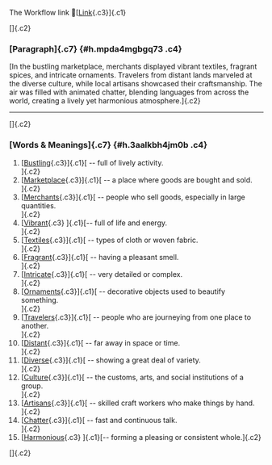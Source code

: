 The Workflow link
👏[[Link](https://www.google.com/url?q=http://www.google.com&sa=D&source=editors&ust=1759317812150513&usg=AOvVaw2yinh9VxLaHxnzRVD8a9v6){.c3}]{.c1}

[]{.c2}

### [Paragraph]{.c7} {#h.mpda4mgbgq73 .c4}

[In the bustling marketplace, merchants displayed vibrant textiles,
fragrant spices, and intricate ornaments. Travelers from distant lands
marveled at the diverse culture, while local artisans showcased their
craftsmanship. The air was filled with animated chatter, blending
languages from across the world, creating a lively yet harmonious
atmosphere.]{.c2}

------------------------------------------------------------------------

[]{.c2}

### [Words & Meanings]{.c7} {#h.3aalkbh4jm0b .c4}

1.  [[Bustling](https://www.google.com/url?q=http://www.google.com&sa=D&source=editors&ust=1759317812151352&usg=AOvVaw2AvileagkqsVeP77dTjqUQ){.c3}]{.c1}[ --
    full of lively activity.\
    ]{.c2}
2.  [[Marketplace](https://www.google.com/url?q=http://www.google.com&sa=D&source=editors&ust=1759317812151600&usg=AOvVaw1tmG-fPOUwo-Rl9leLARaZ){.c3}]{.c1}[ --
    a place where goods are bought and sold.\
    ]{.c2}
3.  [[Merchants](https://www.google.com/url?q=http://www.google.com&sa=D&source=editors&ust=1759317812151782&usg=AOvVaw3Jqdf36jJG8lX_053XRMDq){.c3}]{.c1}[ --
    people who sell goods, especially in large quantities.\
    ]{.c2}
4.  [[Vibrant](https://www.google.com/url?q=http://www.google.com&sa=D&source=editors&ust=1759317812151960&usg=AOvVaw3MyXNiIGSl2YeqHCGKFQu3){.c3}
    ]{.c1}[-- full of life and energy.\
    ]{.c2}
5.  [[Textiles](https://www.google.com/url?q=http://www.google.com&sa=D&source=editors&ust=1759317812152120&usg=AOvVaw1UdXMxQLRkko_C4aNNyaI-){.c3}]{.c1}[ --
    types of cloth or woven fabric.\
    ]{.c2}
6.  [[Fragrant](https://www.google.com/url?q=http://www.google.com&sa=D&source=editors&ust=1759317812152283&usg=AOvVaw3f71ME9sp3wMQamGaXbGAJ){.c3}]{.c1}[ --
    having a pleasant smell.\
    ]{.c2}
7.  [[Intricate](https://www.google.com/url?q=http://www.google.com&sa=D&source=editors&ust=1759317812152457&usg=AOvVaw0DDrY7s6Lk50xj6HDQ7Arf){.c3}]{.c1}[ --
    very detailed or complex.\
    ]{.c2}
8.  [[Ornaments](https://www.google.com/url?q=http://www.google.com&sa=D&source=editors&ust=1759317812152631&usg=AOvVaw3dkRH_WTtR0Dmr3lFtaXbF){.c3}]{.c1}[ --
    decorative objects used to beautify something.\
    ]{.c2}
9.  [[Travelers](https://www.google.com/url?q=http://www.google.com&sa=D&source=editors&ust=1759317812152796&usg=AOvVaw1P5PGoUodUwH-j6JeH5_88){.c3}]{.c1}[ --
    people who are journeying from one place to another.\
    ]{.c2}
10. [[Distant](https://www.google.com/url?q=http://www.google.com&sa=D&source=editors&ust=1759317812152958&usg=AOvVaw00ftyQK1aW7xgEi3jOqyxa){.c3}]{.c1}[ --
    far away in space or time.\
    ]{.c2}
11. [[Diverse](https://www.google.com/url?q=http://www.google.com&sa=D&source=editors&ust=1759317812153118&usg=AOvVaw3LHUNvuU7f24-oPjccn9tJ){.c3}]{.c1}[ --
    showing a great deal of variety.\
    ]{.c2}
12. [[Culture](https://www.google.com/url?q=http://www.google.com&sa=D&source=editors&ust=1759317812153280&usg=AOvVaw0WB60pKlKpuVy1ud4E9tep){.c3}]{.c1}[ --
    the customs, arts, and social institutions of a group.\
    ]{.c2}
13. [[Artisans](https://www.google.com/url?q=http://www.google.com&sa=D&source=editors&ust=1759317812153453&usg=AOvVaw0CluC3uTsg0w18wrc4I3hr){.c3}]{.c1}[ --
    skilled craft workers who make things by hand.\
    ]{.c2}
14. [[Chatter](https://www.google.com/url?q=http://www.google.com&sa=D&source=editors&ust=1759317812153650&usg=AOvVaw0YcxcJ_fhPlnKWK2zZhy56){.c3}]{.c1}[ --
    fast and continuous talk.\
    ]{.c2}
15. [[Harmonious](https://www.google.com/url?q=http://www.google.com&sa=D&source=editors&ust=1759317812153796&usg=AOvVaw0JTW7wy-c38hQ2MBVI5h23){.c3}
    ]{.c1}[-- forming a pleasing or consistent whole.]{.c2}

[]{.c2}
